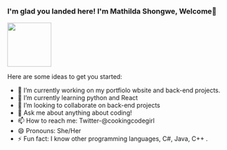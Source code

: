 ###  I'm glad you landed here! I'm Mathilda Shongwe, Welcome👋
<img src="![woman-g563a571d5_1920](https://user-images.githubusercontent.com/61581315/179805656-84ec5e00-4941-490c-9d33-8d89da97967e.png)" height="100px">



Here are some ideas to get you started:

- 🔭 I’m currently working on my portfiolo wbsite and back-end projects.
- 🌱 I’m currently learning python and React
- 👯 I’m looking to collaborate on back-end projects
- 💬 Ask me about anything about coding!
- 📫 How to reach me: Twitter-@cookingcodegirl
- 😄 Pronouns: She/Her
- ⚡ Fun fact: I know other programming languages, C#, Java, C++ .

